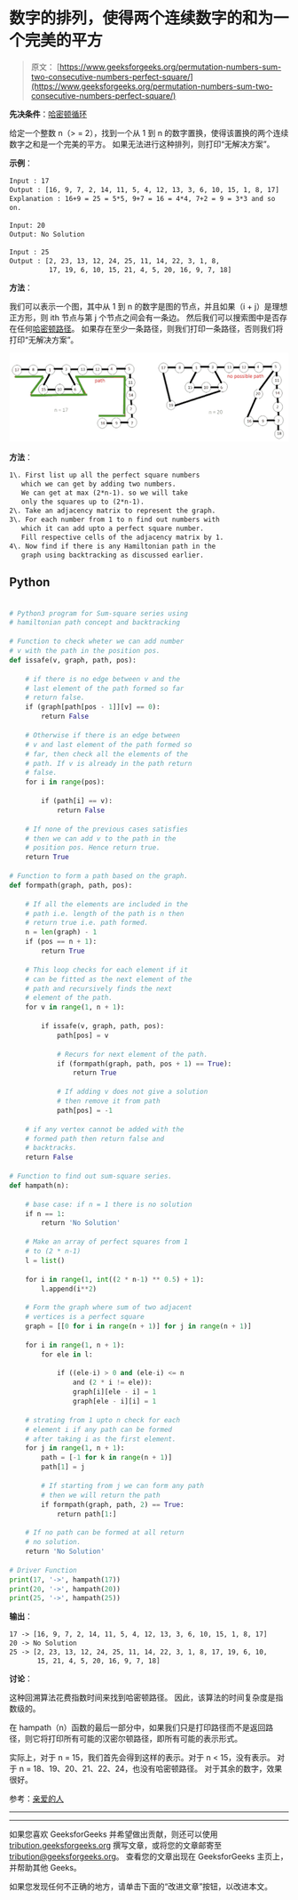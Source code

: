 # 数字的排列，使得两个连续数字的和为一个完美的平方

> 原文： [https://www.geeksforgeeks.org/permutation-numbers-sum-two-consecutive-numbers-perfect-square/](https://www.geeksforgeeks.org/permutation-numbers-sum-two-consecutive-numbers-perfect-square/)

**先决条件**：[哈密顿循环](https://www.geeksforgeeks.org/backtracking-set-7-hamiltonian-cycle/)

给定一个整数 n（> = 2），找到一个从 1 到 n 的数字置换，使得该置换的两个连续数字之和是一个完美的平方。 如果无法进行这种排列，则打印“无解决方案”。

**示例**：

```
Input : 17
Output : [16, 9, 7, 2, 14, 11, 5, 4, 12, 13, 3, 6, 10, 15, 1, 8, 17]
Explanation : 16+9 = 25 = 5*5, 9+7 = 16 = 4*4, 7+2 = 9 = 3*3 and so on.

Input: 20
Output: No Solution

Input : 25
Output : [2, 23, 13, 12, 24, 25, 11, 14, 22, 3, 1, 8,  
          17, 19, 6, 10, 15, 21, 4, 5, 20, 16, 9, 7, 18]

```

**方法**：

我们可以表示一个图，其中从 1 到 n 的数字是图的节点，并且如果（i + j）是理想正方形，则 ith 节点与第 j 个节点之间会有一条边。 然后我们可以搜索图中是否存在任何[哈密顿路径](https://www.geeksforgeeks.org/mathematics-euler-hamiltonian-paths/)。 如果存在至少一条路径，则我们打印一条路径，否则我们将打印“无解决方案”。

![square-sum](img/f650909de318656c59ff8a4c2324492e.png)

**方法**：

```
1\. First list up all the perfect square numbers 
   which we can get by adding two numbers.
   We can get at max (2*n-1). so we will take 
   only the squares up to (2*n-1).
2\. Take an adjacency matrix to represent the graph.
3\. For each number from 1 to n find out numbers with 
   which it can add upto a perfect square number.
   Fill respective cells of the adjacency matrix by 1.
4\. Now find if there is any Hamiltonian path in the 
   graph using backtracking as discussed earlier.  

```

## Python

```py

# Python3 program for Sum-square series using 
# hamiltonian path concept and backtracking 

# Function to check wheter we can add number 
# v with the path in the position pos. 
def issafe(v, graph, path, pos): 

    # if there is no edge between v and the 
    # last element of the path formed so far 
    # return false. 
    if (graph[path[pos - 1]][v] == 0): 
        return False

    # Otherwise if there is an edge between  
    # v and last element of the path formed so 
    # far, then check all the elements of the 
    # path. If v is already in the path return 
    # false. 
    for i in range(pos): 

        if (path[i] == v): 
            return False

    # If none of the previous cases satisfies 
    # then we can add v to the path in the 
    # position pos. Hence return true. 
    return True

# Function to form a path based on the graph. 
def formpath(graph, path, pos): 

    # If all the elements are included in the 
    # path i.e. length of the path is n then 
    # return true i.e. path formed. 
    n = len(graph) - 1
    if (pos == n + 1): 
        return True

    # This loop checks for each element if it 
    # can be fitted as the next element of the 
    # path and recursively finds the next  
    # element of the path. 
    for v in range(1, n + 1): 

        if issafe(v, graph, path, pos): 
            path[pos] = v 

            # Recurs for next element of the path. 
            if (formpath(graph, path, pos + 1) == True): 
                return True

            # If adding v does not give a solution 
            # then remove it from path 
            path[pos] = -1

    # if any vertex cannot be added with the  
    # formed path then return false and  
    # backtracks. 
    return False

# Function to find out sum-square series. 
def hampath(n): 

    # base case: if n = 1 there is no solution 
    if n == 1: 
        return 'No Solution'

    # Make an array of perfect squares from 1  
    # to (2 * n-1) 
    l = list() 

    for i in range(1, int((2 * n-1) ** 0.5) + 1): 
        l.append(i**2) 

    # Form the graph where sum of two adjacent 
    # vertices is a perfect square 
    graph = [[0 for i in range(n + 1)] for j in range(n + 1)] 

    for i in range(1, n + 1): 
        for ele in l: 

            if ((ele-i) > 0 and (ele-i) <= n 
                and (2 * i != ele)): 
                graph[i][ele - i] = 1
                graph[ele - i][i] = 1

    # strating from 1 upto n check for each  
    # element i if any path can be formed  
    # after taking i as the first element. 
    for j in range(1, n + 1): 
        path = [-1 for k in range(n + 1)] 
        path[1] = j 

        # If starting from j we can form any path 
        # then we will return the path 
        if formpath(graph, path, 2) == True: 
            return path[1:] 

    # If no path can be formed at all return 
    # no solution. 
    return 'No Solution'

# Driver Function 
print(17, '->', hampath(17)) 
print(20, '->', hampath(20)) 
print(25, '->', hampath(25)) 

```

**输出**：

```
17 -> [16, 9, 7, 2, 14, 11, 5, 4, 12, 13, 3, 6, 10, 15, 1, 8, 17]
20 -> No Solution
25 -> [2, 23, 13, 12, 24, 25, 11, 14, 22, 3, 1, 8, 17, 19, 6, 10, 
       15, 21, 4, 5, 20, 16, 9, 7, 18]

```

**讨论**：

这种回溯算法花费指数时间来找到哈密顿路径。 因此，该算法的时间复杂度是指数级的。

在 hampath（n）函数的最后一部分中，如果我们只是打印路径而不是返回路径，则它将打印所有可能的汉密尔顿路径，即所有可能的表示形式。

实际上，对于 n = 15，我们首先会得到这样的表示。对于 n < 15，没有表示。 对于 n = 18、19、20、21、22、24，也没有哈密顿路径。 对于其余的数字，效果很好。

参考：[亲爱的人](http://www.numberphile.com/)



* * *

* * *

如果您喜欢 GeeksforGeeks 并希望做出贡献，则还可以使用 [tribution.geeksforgeeks.org](https://contribute.geeksforgeeks.org/) 撰写文章，或将您的文章邮寄至 tribution@geeksforgeeks.org。 查看您的文章出现在 GeeksforGeeks 主页上，并帮助其他 Geeks。

如果您发现任何不正确的地方，请单击下面的“改进文章”按钮，以改进本文。